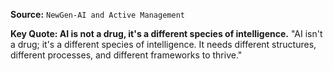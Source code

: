 **Source:** `NewGen-AI and Active Management`

**Key Quote: AI is not a drug, it's a different species of intelligence.**
"AI isn't a drug; it's a different species of intelligence. It needs different structures, different processes, and different frameworks to thrive."
